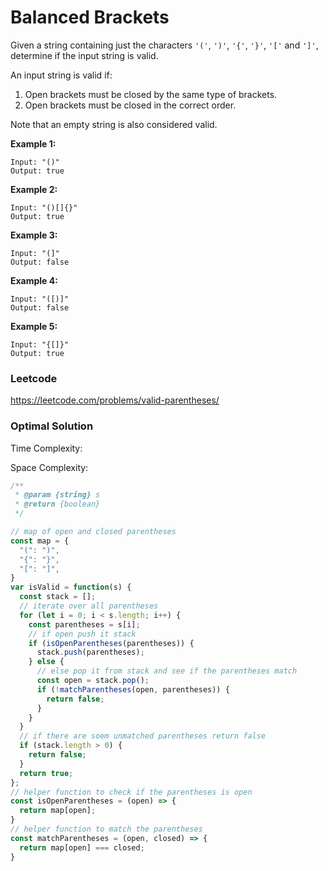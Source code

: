# Balanced Brackets

Given a string containing just the characters `'('`, `')'`, `'{'`, `'}'`, `'['` and `']'`, determine if the input string is valid.

An input string is valid if:

1. Open brackets must be closed by the same type of brackets.
2. Open brackets must be closed in the correct order.

Note that an empty string is also considered valid.

**Example 1:**

```
Input: "()"
Output: true
```

**Example 2:**

```
Input: "()[]{}"
Output: true
```

**Example 3:**

```
Input: "(]"
Output: false
```

**Example 4:**

```
Input: "([)]"
Output: false
```

**Example 5:**

```
Input: "{[]}"
Output: true
```

### Leetcode

https://leetcode.com/problems/valid-parentheses/

### Optimal Solution

Time Complexity:

Space Complexity:

```js
/**
 * @param {string} s
 * @return {boolean}
 */

// map of open and closed parentheses
const map = {
  "(": ")",
  "{": "}",
  "[": "]",
}
var isValid = function(s) {
  const stack = [];
  // iterate over all parentheses
  for (let i = 0; i < s.length; i++) {
    const parentheses = s[i];
    // if open push it stack
    if (isOpenParentheses(parentheses)) {
      stack.push(parentheses);
    } else {
      // else pop it from stack and see if the parentheses match
      const open = stack.pop();
      if (!matchParentheses(open, parentheses)) {
        return false;
      }
    }
  }
  // if there are soem unmatched parentheses return false
  if (stack.length > 0) {
    return false;
  }
  return true;
};
// helper function to check if the parentheses is open
const isOpenParentheses = (open) => {
  return map[open];
}
// helper function to match the parentheses
const matchParentheses = (open, closed) => {
  return map[open] === closed;
}
```

